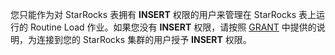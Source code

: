 
您只能作为对 StarRocks 表拥有 **INSERT** 权限的用户来管理在 StarRocks 表上运行的 Routine Load 作业。如果您没有 **INSERT** 权限，请按照 [GRANT](../../sql-reference/sql-statements/account-management/GRANT.md) 中提供的说明，为连接到您的 StarRocks 集群的用户授予 **INSERT** 权限。
